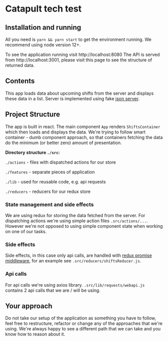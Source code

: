 # Catapult tech test

## Installation and running

All you need is `yarn && yarn start` to get the environment running. We recommend using node version 12+.

To see the application running visit http://localhost:8080
The API is served from http://localhost:3001, please visit this page to see the structure of returned data.

## Contents

This app loads data about upcoming shifts from the server and displays these data in a list. Server is implemented using fake [json server](https://github.com/typicode/json-server).

## Project Structure

The app is built in react. The main component `App` renders `ShiftsContainer` which then loads and displays the data. We're trying to follow smart container - dumb component approach, so that containers fetching the data do the minimum (or better zero) amount of presentation.

**Directory structure `./src`:**

`./actions` - files with dispatched actions for our store

`./features` - separate pieces of application

`./lib` - used for reusable code, e.g. api requests

`./reducers` - reducers for our redux store

### State management and side effects

We are using redux for storing the data fetched from the server. For dispatching actions we're using simple action files `.src/actions/...`. However we're not opposed to using simple component state when working on one of our tasks.

### Side effects

Side effects, in this case only api calls, are handled with [redux promise middleware](https://github.com/pburtchaell/redux-promise-middleware), for an example see `.src/reducers/shiftsReducer.js`.

### Api calls

For api calls we're using axios library. `.src/lib/requests/webapi.js` contains 2 api calls that we are / will be using.

## Your approach

Do not take our setup of the application as something you have to follow, feel free to restructure, refactor or change any of the approaches that we're using. We're always happy to see a different path that we can take and you know how to reason about it.


